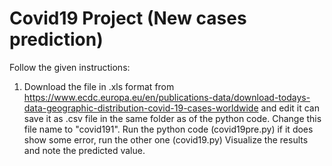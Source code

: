 # Covid19 Project (New cases prediction)
Follow the given instructions:
1) Download the file in .xls format from https://www.ecdc.europa.eu/en/publications-data/download-todays-data-geographic-distribution-covid-19-cases-worldwide and edit it can save it as .csv file in the same folder as of the python code.
Change this file name to "covid191".
Run the python code (covid19pre.py)
if it does show some error, run the other one (covid19.py)
Visualize the results and note the predicted value.
